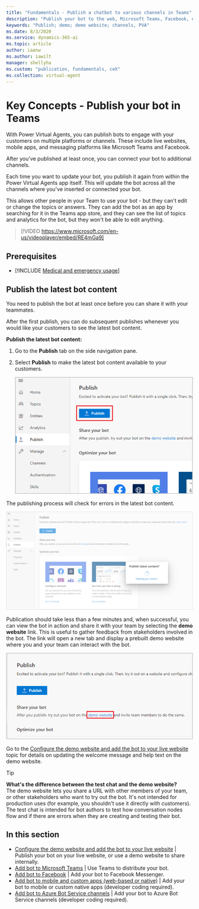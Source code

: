 ```yaml
---
title: "Fundamentals - Publish a chatbot to various channels in Teams"
description: "Publish your bot to the web, Microsoft Teams, Facebook, or even use an existing Azure Bot Service framework."
keywords: "Publish; demo; demo website; channels, PVA"
ms.date: 8/3/2020
ms.service: dynamics-365-ai
ms.topic: article
author: iaanw
ms.author: iawilt
manager: shellyha
ms.custom: "publication, fundamentals, ceX"
ms.collection: virtual-agent
---
```


# Key Concepts - Publish your bot in Teams

With Power Virtual Agents, you can publish bots to engage with your customers on multiple platforms or channels. These include live websites, mobile apps, and messaging platforms like Microsoft Teams and Facebook. 

After you've published at least once, you can connect your bot to additional channels. 

Each time you want to update your bot, you publish it again from within the Power Virtual Agents app itself. This will update the bot across all the channels where you've inserted or connected your bot.





This allows other people in your Team to use your bot - but they can't edit or change the topics or answers. They can add the bot as an app by searching for it in the Teams app store, and they can see the list of topics and analytics for the bot, but they won't be able to edit anything.




>   
> [!VIDEO https://www.microsoft.com/en-us/videoplayer/embed/RE4mGa9]
>

## Prerequisites

- [!INCLUDE [Medical and emergency usage](includes/pva-usage-limitations-teams.md)]


## Publish the latest bot content

You need to publish the bot at least once before you can share it with your teammates. 

After the first publish, you can do subsequent publishes whenever you would like your customers to see the latest bot content.

**Publish the latest bot content:**

1. Go to the **Publish** tab on the side navigation pane. 

2. Select **Publish** to make the latest bot content available to your customers.

    ![Publish latest bot content](media/channel-publish-latest-content-teams.png)

The publishing process will check for errors in the latest bot content.

![Validate latest bot content for publish](media/channel-publish-validation-teams.png)

Publication should take less than a few minutes and, when successful, you can view the bot in action and share it with your team by selecting the **demo website** link. This is useful to gather feedback from stakeholders involved in the bot. The link will open a new tab and display a prebuilt demo website where you and your team can interact with the bot.

![Go to demo website](media/channel-go-to-demo-website-teams.png)

Go to the [Configure the demo website and add the bot to your live website](publication-connect-bot-to-web-channels-teams.md) topic for details on updating the welcome message and help text on the demo website.

> [!TIP]
> **What's the difference between the test chat and the demo website?** <br/>
> The demo website lets you share a URL with other members of your team, or other stakeholders who want to try out the bot. It's not intended for production uses (for example, you shouldn't use it directly with customers). <br/>
> The test chat is intended for bot authors to test how conversation nodes flow and if there are errors when they are creating and testing their bot.





 ## In this section


- [Configure the demo website and add the bot to your live website](publication-connect-bot-to-web-channels-teams.md) | Publish your bot on your live website, or use a demo website to share internally.
- [Add bot to Microsoft Teams](publication-add-bot-to-microsoft-teams-teams.md) | Use Teams to distribute your bot.
- [Add bot to Facebook](publication-add-bot-to-facebook-teams.md) | Add your bot to Facebook Messenger.
- [Add bot to mobile and custom apps (web-based or native)](publication-connect-bot-to-custom-application-teams.md) | Add your bot to mobile or custom native apps (developer coding required).
- [Add bot to Azure Bot Service channels](publication-connect-bot-to-azure-bot-service-channels-teams.md) | Add your bot to Azure Bot Service channels (developer coding required).
